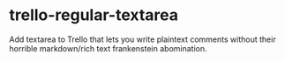 # trello-regular-textarea
Add textarea to Trello that lets you write plaintext comments without their horrible markdown/rich text frankenstein abomination. 
